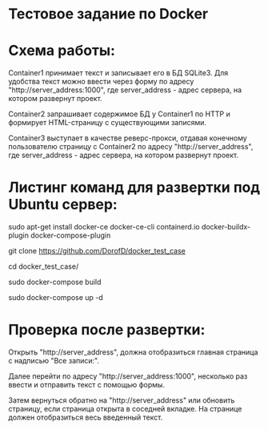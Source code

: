 # Тестовое задание по Docker
# Схема работы:

Container1 принимает текст и записывает его в БД SQLite3. Для удобства текст можно ввести через форму по адресу "http://server_address:1000", где server_address - адрес сервера, на котором развернут проект.

Container2 запрашивает содержимое БД у Container1 по HTTP и формирует HTML-страницу с существующими записями.

Container3 выступает в качестве реверс-прокси, отдавая конечному пользователю страницу с Container2 по адресу "http://server_address", где server_address - адрес сервера, на котором развернут проект.


# Листинг команд для развертки под Ubuntu сервер:

sudo apt-get install docker-ce docker-ce-cli containerd.io docker-buildx-plugin docker-compose-plugin

git clone https://github.com/DorofD/docker_test_case

cd docker_test_case/

sudo docker-compose build

sudo docker-compose up -d

# Проверка после развертки:

Открыть "http://server_address", должна отобразиться главная страница с надписью "Все записи:".

Далее перейти по адресу "http://server_address:1000", несколько раз ввести и отправить текст с помощью формы.

Затем вернуться обратно на "http://server_address" или обновить страницу, если страница открыта в соседней вкладке. На странице должен отобразиться весь введенный текст.
